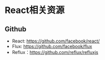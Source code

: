 # React相关资源

## Github

- React: https://github.com/facebook/react/
- Flux: https://github.com/facebook/flux
- Reflux：https://github.com/reflux/refluxjs 

